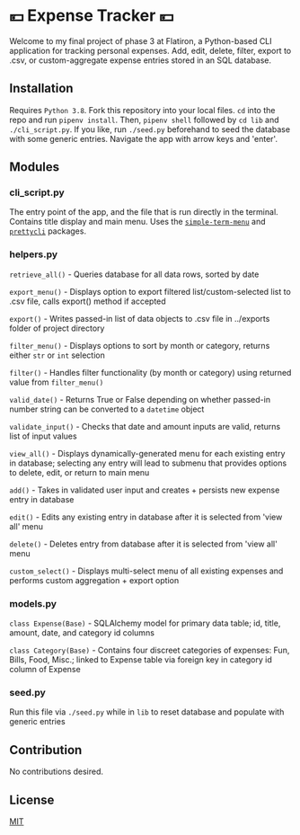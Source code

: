 
# 💴 Expense Tracker 💴

Welcome to my final project of phase 3 at Flatiron, a Python-based CLI application for tracking personal expenses. Add, edit, delete, filter, export to .csv, or custom-aggregate expense entries stored in an SQL database.

## Installation

Requires `Python 3.8`. Fork this repository into your local files. `cd` into the repo and run `pipenv install`. Then, `pipenv shell` followed by `cd lib` and `./cli_script.py`. If you like, run `./seed.py` beforehand to seed the database with some generic entries. Navigate the app with arrow keys and 'enter'.

## Modules

### cli_script.py

The entry point of the app, and the file that is run directly in the terminal. Contains title display and main menu. Uses the [`simple-term-menu`](https://github.com/IngoMeyer441/simple-term-menu#create-a-menu-with-the-default-style) and [`prettycli`](https://github.com/noyoshi/prettycli) packages.

### helpers.py

`retrieve_all()` - Queries database for all data rows, sorted by date

`export_menu()` - Displays option to export filtered list/custom-selected list to .csv file, calls export() method if accepted

`export()` - Writes passed-in list of data objects to .csv file in ../exports folder of project directory

`filter_menu()` - Displays options to sort by month or category, returns either `str` or `int` selection

`filter()` - Handles filter functionality (by month or category) using returned value from `filter_menu()`

`valid_date()` - Returns True or False depending on whether passed-in number string can be converted to a `datetime` object

`validate_input()` - Checks that date and amount inputs are valid, returns list of input values

`view_all()` - Displays dynamically-generated menu for each existing entry in database; selecting any entry will lead to submenu that provides options to delete, edit, or return to main menu

`add()` - Takes in validated user input and creates + persists new expense entry in database

`edit()` - Edits any existing entry in database after it is selected from 'view all' menu

`delete()` - Deletes entry from database after it is selected from 'view all' menu

`custom_select()` - Displays multi-select menu of all existing expenses and performs custom aggregation + export option

### models.py

`class Expense(Base)` - SQLAlchemy model for primary data table; id, title, amount, date, and category id columns

`class Category(Base)` - Contains four discreet categories of expenses: Fun, Bills, Food, Misc.; linked to Expense table via foreign key in category id column of Expense

### seed.py

Run this file via `./seed.py` while in `lib` to reset database and populate with generic entries

## Contribution

No contributions desired.

## License

[MIT](https://choosealicense.com/licenses/mit/)